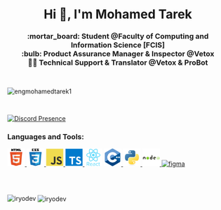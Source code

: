 <h1 align="center">Hi 👋, I'm Mohamed Tarek</h1>
<h3 align="center">
  :mortar_board: Student @Faculty of Computing and Information Science [FCIS]
  <br>
:bulb: Product Assurance Manager & Inspector @Vetox
<br>
👨‍💻 Technical Support & Translator @Vetox & ProBot
<br></h3>
<br>
<p align="left"> <img src="https://komarev.com/ghpvc/?username=engmohamedtarek1&label=Profile%20views&color=e7a917&style=flat" alt="engmohamedtarek1" /> </p>
</br>
  
[![Discord Presence](https://lanyard.cnrad.dev/api/728882410384785451?animated=true)](https://discord.com/users/728882410384785451)


<h3 align="left">Languages and Tools:</h3>
<a href="https://www.w3.org/html/" target="_blank" rel="noreferrer"> <img src="https://raw.githubusercontent.com/devicons/devicon/master/icons/html5/html5-original-wordmark.svg" alt="html5" width="40" height="40"/> </a>
<a href="https://www.w3schools.com/css/" target="_blank" rel="noreferrer"> <img src="https://raw.githubusercontent.com/devicons/devicon/master/icons/css3/css3-original-wordmark.svg" alt="css3" width="40" height="40"/>
<a href="https://developer.mozilla.org/en-US/docs/Web/JavaScript" target="_blank" rel="noreferrer"> <img src="https://raw.githubusercontent.com/devicons/devicon/master/icons/javascript/javascript-original.svg" alt="javascript" width="40" height="40"/> </a>
<a href="https://www.typescriptlang.org/" target="_blank" rel="noreferrer"> <img src="https://raw.githubusercontent.com/devicons/devicon/master/icons/typescript/typescript-original.svg" alt="typescript" width="40" height="40"/> </a>
<a href="https://reactjs.org/" target="_blank" rel="noreferrer"> <img src="https://raw.githubusercontent.com/devicons/devicon/master/icons/react/react-original-wordmark.svg" alt="react" width="40" height="40"/></a>
<a href="https://www.w3schools.com/cpp/" target="_blank" rel="noreferrer"> <img src="https://raw.githubusercontent.com/devicons/devicon/master/icons/cplusplus/cplusplus-original.svg" alt="cplusplus" width="40" height="40"/> </a>
<a href="https://www.python.org" target="_blank" rel="noreferrer"> <img src="https://raw.githubusercontent.com/devicons/devicon/master/icons/python/python-original.svg" alt="python" width="40" height="40"/> </a>
<a href="https://nodejs.org" target="_blank" rel="noreferrer"> <img src="https://raw.githubusercontent.com/devicons/devicon/master/icons/nodejs/nodejs-original-wordmark.svg" alt="nodejs" width="40" height="40"/> </a>
<a href="https://www.figma.com/" target="_blank" rel="noreferrer"> <img src="https://www.vectorlogo.zone/logos/figma/figma-icon.svg" alt="figma" width="40" height="40"/> </a>
  
<br> <br>  
<p><img align="left" src="https://github-readme-stats.vercel.app/api/top-langs?username=engmohamedtarek1&show_icons=true&theme=dark&title_color=e7a917&text_color=ffffff&bg_color=18181d&locale=en&layout=compact" alt="iryodev" /></p>
<p>&nbsp;<img align="center" src="https://github-readme-stats.vercel.app/api?username=engmohamedtarek1&show_icons=true&theme=dark&title_color=e7a917&text_color=ffffff&bg_color=18181d&cache_seconds=1800&locale=en" alt="iryodev" /></p>
